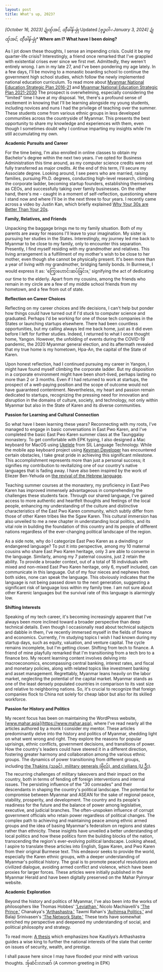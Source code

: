 ```yaml
---
layout: post
title: What's up, 2023?
---
```


*[October 16, 2023] ဍုံထ်ုအင်, ထီ့ခါန်ႋဖၠုံ*
Updated *[ဗုဒ္ဓဝါႋ၊ January 3, 2024] ဍုံထ်ုအင်, ထီ့ခါန်ႋဖၠုံ** 
**Where am I? What have I been doing?**

As I jot down these thoughts, I sense an impending crisis. Could it be my quarter-life crisis? Interestingly, a friend once remarked that I've grappled with existential crises ever since we first met. Admittedly, they weren't entirely wrong. I am in my late 27, and I've been pondering my age lately. In a few days, I'll be moving to a monastic boarding school to continue the government high school studies, which follow the newly implemented national education curriculum. To read more about [Myanmar National Education Strategic Plan 2016-21](https://www.britishcouncil.org/sites/default/files/myanmar_national_education_strategic_plan_2016-21.pdf) and [Myanmar National Education Strategic Plan 2021-2030](https://www.moe.gov.mm/sites/default/files/NESP%202021-2030Eng.pdf) The prospect is overwhelming, especially considering the "limited" time I have at my disposal. Yet, there's a profound sense of excitement in knowing that I'll be learning alongside my young students, including novices and nuns I had the privilege of teaching over the summer. These students come from various ethnic groups in less developed communities across the countryside of Myanmar. This presents the best opportunity to share my knowledge and experiences with them, even though I sometimes doubt why I continue imparting my insights while I'm still accumulating my own. 

**Academic Pursuits and Career**

For the time being, I'm also enrolled in online classes to obtain my Bachelor's degree within the next two years. I've opted for Business Administration this time around, as my computer science credits were not fully transferred as major credits. At the end of this term, I'll secure my Associate degree. Looking around, I see peers who are married, raising families, pursuing Ph.D. degrees, conducting high-level research, climbing the corporate ladder, becoming startup founders, establishing themselves as CEOs, and successfully taking over family businesses. On the other hand, there's me - caught in a moment of self-reflection, questioning where I stand now and where I'll be in the next three to four years. I recently came across a video by Justin Kan, which briefly explained [Why Your 30s are Better Than Your 20s](https://www.youtube.com/watch?v=NYig8i5VP9Q).

**Family, Relatives, and Friends**

Unpacking the baggage brings me to my family situation. Both of my parents are away for reasons I'll leave to your imagination. My sister is pursuing her studies in the States. Interestingly, my journey led me back to Myanmar to be close to my family, only to encounter this separation. Presently, I find myself residing with my grandmother and relatives. This living arrangement is a fulfillment of my mother's wish to be close to her mother, even though she cannot be physically present. It's been more than a year of living with my grandmother, bridging family bonds. In Burmese, I would express it as: 'ကြွေးဟောင်းဆပ်ခြင်း။,' signifying the act of dedicating our time to the elderly. Apart from my cousins, among the friends who remain in my circle are a few of my middle school friends from my hometown, and a few from out of state. 

**Reflection on Career Choices**

Reflecting on my career choices and life decisions, I can't help but ponder how things could have turned out if I'd stuck to computer science and graduated. Perhaps I'd be working for one of those tech companies in the States or launching startups elsewhere. There had been countless opportunities, but my calling always led me back home, just as it did even before I left for further studies. Indeed, I returned to what I once thought home, Yangon. However, the unfolding of events during the COVID-19 pandemic, the 2020 Myanmar general election, and its aftermath revealed that my true home is my hometown, Hpa-An, the capital of the State of Karen. 

Upon honest reflection, had I continued pursuing my career in Yangon, I might have found myself climbing the corporate ladder. But my disposition in a corporate environment might have been short-lived, perhaps lasting no more than 2 or 3 months. Even if I had returned to work at startups, the prospect of a well-paying position and the scope of outcome would not have guaranteed contentment. Nevertheless, my heart and passion remain dedicated to startups, recognizing the pressing need for innovation and disruption in the domains of culture, society, and technology, not only within Myanmar but also in the State of Karen and its diverse communities.

**Passion for Learning and Cultural Connection**

So what have I been learning these years? Reconnecting with my roots, I've managed to engage in basic conversations in East Pwo Karen, and I've completed the basic East Pwo Karen summer class at the Taunggalay monastery. To get comfortable with EPK typing, I also designed a Mac keyboard for MacOS using [Ukelele](https://software.sil.org/ukelele/) from SIL Language Technology. While the mobile app keyboard project using [Keyman Developer](https://keyman.com/developer/download) has encountered certain obstacles, I take great pride in achieving this significant milestone. This accomplishment represents more than just a personal success; it signifies my contribution to revitalizing one of our country's native languages that is fading away. I have also been inspired by the work of Eliezer Ben-Yehuda on [the revival of the Hebrew language](https://www.jpost.com/jewish-world/jewish-news/this-week-in-history-revival-of-the-hebrew-language). 

Teaching summer courses at the monastery, my proficiency in East Pwo Karen has improved immensely advantageous in comprehending the challenges these students face. Through our shared language, I've gained access to more authentic and heartfelt thoughts and feelings of the local people, enhancing my understanding of the culture and distinctive characteristics of the East Pwo Karen community, which subtly differ from those of other Karen tribes like the Sgaw Karen. This cultural immersion has also unveiled to me a new chapter in understanding local politics, and its vital role in building the foundation of this country and its people of different nations regardless of the ever-changing political landscape of the region. 

As a side note, why do I categorize East Pwo Karen as a dwindling or endangered language? To put it into perspective, among my 10 maternal cousins who share East Pwo Karen heritage, only 3 are able to converse in the language. Similarly, among my 7 paternal cousins, just 2 retain the ability. To provide a broader context, out of a total of 18 individuals with mixed and non-mixed East Pwo Karen heritage, only 6, myself included, can communicate in this language. Out of my four nieces and nephews from both sides, none can speak the language. This obviously indicates that the language is not being passed down to the next generation, suggesting a significant risk of language loss within my family tree. I am not sure about other Karenic languages but the survival rate of this language is alarmingly low. 

**Shifting Interests**

Speaking of my tech career, it's becoming increasingly apparent that I've always been more inclined toward a broader perspective than deep technical details. Even though I occasionally read about technical subjects and dabble in them, I've recently immersed myself in the fields of finance and economics. Currently, I'm studying topics I wish I had known during my startup days, such as equity, valuation, and venture capital. The cycle remains incomplete, but I'm getting closer. Shifting from tech to finance. A friend of mine playfully remarked that I'm transitioning from a tech bro to a finance bro. My recent learning content involves delving into macroeconomics, encompassing central banking, interest rates, and fiscal and monetary policies, along with related topics like investment banking and asset management. Regrettably, Myanmar leans heavily on the labor market, neglecting the potential of the capital market. Myanmar stands as one of the least densely populated countries in comparison to its vast size and relative to neighboring nations. So, it's crucial to recognize that foreign companies flock to China not solely for cheap labor but also for its skilled workforce. 

**Passion for History and Politics**

My recent focus has been on maintaining the WordPress website, [www.mahar.asia](https://www.mahar.asia), where I've read nearly all the articles authored by a monk I consider my mentor. These articles predominantly delve into the history and politics of Myanmar, shedding light on what went wrong and right. They explore the reasons for popular uprisings, ethnic conflicts, government decisions, and transitions of power. How the country's leaders could have steered it in a different direction, fostering greater harmony and collaboration among the various ethnic groups. The dynamics of power transitioning from different groups, including [the Thakins (သခင်), military generals (ဗိုလ်), and civilians (U ဦး)](https://mahar.asia/?p=2593#:~:text=%E1%80%94%E1%80%AD%E1%80%AF%E1%80%84%E1%80%BA%E1%80%84%E1%80%B6%E1%80%9B%E1%80%B1%E1%80%B8%E1%80%A1%E1%80%90%E1%80%BD%E1%80%B1%E1%80%B7%E1%80%A1%E1%80%80%E1%80%BC%E1%80%AF%E1%80%B6%E1%80%9B%E1%80%BE%E1%80%AD%E1%80%80%E1%80%BC%E1%80%90%E1%80%B2%E1%80%B7%20%E1%80%9A%E1%80%81%E1%80%84%E1%80%BA%E1%80%94%E1%80%AD%E1%80%AF%E1%80%84%E1%80%BA%E1%80%84%E1%80%B6%E1%80%9B%E1%80%B1%E1%80%B8%E1%80%9E%E1%80%99%E1%80%AC%E1%80%B8%E1%80%9F%E1%80%B1%E1%80%AC%E1%80%84%E1%80%BA%E1%80%B8%E1%80%90%E1%80%BD%E1%80%B1%E1%80%80%20%E2%80%98%E1%80%9E%E1%80%81%E1%80%84%E1%80%BA%E1%80%A1%E1%80%AF%E1%80%95%E1%80%BA%E1%80%85%E1%80%AF%E2%80%99%E1%81%8A%20%E1%80%85%E1%80%85%E1%80%BA%E1%80%9B%E1%80%B1%E1%80%B8%E1%80%A1%E1%80%90%E1%80%BD%E1%80%B1%E1%80%B7%E1%80%A1%E1%80%80%E1%80%BC%E1%80%AF%E1%80%B6%E1%80%9B%E1%80%BE%E1%80%AD%E1%80%90%E1%80%B2%E1%80%B7%20%E1%80%90%E1%80%B1%E1%80%AC%E1%80%BA%E1%80%9C%E1%80%BE%E1%80%94%E1%80%BA%E1%80%9B%E1%80%B1%E1%80%B8%E1%80%80%E1%80%AC%E1%80%9C%E1%80%80%20%E1%80%94%E1%80%AC%E1%80%99%E1%80%8A%E1%80%BA%E1%80%80%E1%80%B1%E1%80%AC%E1%80%84%E1%80%BA%E1%80%B8%E1%80%9B%E1%80%81%E1%80%B2%E1%80%B7%E1%80%80%E1%80%BC%E1%80%90%E1%80%B2%E1%80%B7%20%E1%80%85%E1%80%85%E1%80%BA%E1%80%97%E1%80%AD%E1%80%AF%E1%80%9C%E1%80%BA%E1%80%90%E1%80%BD%E1%80%B1%E1%80%94%E1%80%B2%E1%80%B7%20%E1%80%85%E1%80%85%E1%80%BA%E1%80%A1%E1%80%84%E1%80%BC%E1%80%AD%E1%80%99%E1%80%BA%E1%80%B8%E1%80%85%E1%80%AC%E1%80%B8%E1%80%90%E1%80%BD%E1%80%B1%E1%80%80%20%E2%80%98%E1%80%97%E1%80%AD%E1%80%AF%E1%80%9C%E1%80%BA%E1%80%A1%E1%80%AF%E1%80%95%E1%80%BA%E1%80%85%E1%80%AF%E2%80%99%E1%81%8A%20%E1%80%A1%E1%80%AF%E1%80%95%E1%80%BA%E1%80%81%E1%80%BB%E1%80%AF%E1%80%95%E1%80%BA%E1%80%9B%E1%80%B1%E1%80%B8%E1%80%A1%E1%80%90%E1%80%BD%E1%80%B1%E1%80%B7%20%E1%80%A1%E1%80%80%E1%80%BC%E1%80%AF%E1%80%B6%E1%80%9B%E1%80%BE%E1%80%AD%E1%80%80%E1%80%BC%E1%80%90%E1%80%B2%E1%80%B7%20%E1%80%A1%E1%80%85%E1%80%AD%E1%80%AF%E1%80%B8%E1%80%9B%E1%80%A1%E1%80%99%E1%80%BE%E1%80%AF%E1%80%91%E1%80%99%E1%80%BA%E1%80%B8%E1%80%9F%E1%80%B1%E1%80%AC%E1%80%84%E1%80%BA%E1%80%B8%E1%80%90%E1%80%BD%E1%80%B1%20%E1%80%9B%E1%80%BE%E1%80%B1%E1%80%B7%E1%80%94%E1%80%B1%E1%80%9F%E1%80%B1%E1%80%AC%E1%80%84%E1%80%BA%E1%80%B8%E1%80%90%E1%80%BD%E1%80%B1%E1%80%80%20%E2%80%98%E1%80%A6%E1%80%B8%E1%80%A1%E1%80%AF%E1%80%95%E1%80%BA%E1%80%85%E1%80%AF%E2%80%99%E1%80%86%E1%80%AD%E1%80%AF%E1%80%95%E1%80%BC%E1%80%AE%E1%80%B8%20%E1%80%80%E1%80%BD%E1%80%B2%E1%80%95%E1%80%BC%E1%80%B2%E1%80%80%E1%80%BC%E1%80%90%E1%80%9A%E1%80%BA%E1%81%8B%20%E1%80%94%E1%80%AD%E1%80%AF%E1%80%84%E1%80%BA%E1%80%84%E1%80%B6%E1%80%9B%E1%80%B1%E1%80%B8%E1%80%A1%E1%80%81%E1%80%BC%E1%80%B1%E1%80%A1%E1%80%94%E1%80%B1%E1%80%80%20%E1%80%99%E1%80%90%E1%80%8A%E1%80%BA%E1%80%99%E1%80%84%E1%80%BC%E1%80%AD%E1%80%99%E1%80%BA%E1%80%98%E1%80%B2%20%E1%80%95%E1%80%AB%E1%80%90%E1%80%AE%E1%80%90%E1%80%BD%E1%80%84%E1%80%BA%E1%80%B8%20%E1%80%A1%E1%80%AC%E1%80%8F%E1%80%AC%E1%80%9C%E1%80%AF%E1%80%9B%E1%80%B1%E1%80%B8%E1%80%90%E1%80%BD%E1%80%B1%E1%80%96%E1%80%BC%E1%80%85%E1%80%BA%E1%80%9C%E1%80%AD%E1%80%AF%E1%80%B7%20%E1%80%A1%E1%80%81%E1%80%BB%E1%80%84%E1%80%BA%E1%80%B8%E1%80%81%E1%80%BB%E1%80%84%E1%80%BA%E1%80%B8%20%E1%80%95%E1%80%BC%E1%80%AD%E1%80%AF%E1%80%84%E1%80%BA%E1%80%86%E1%80%AD%E1%80%AF%E1%80%84%E1%80%BA%E1%80%94%E1%80%B1%E1%80%80%E1%80%BC%E1%80%90%E1%80%9A%E1%80%BA%E1%81%8B). The recurring challenges of military takeovers and their impact on the country, both in terms of fending off foreign interventions and internal issues. The persisting influence of the "30 comrades" and their descendants in shaping the country's political landscape. The potential for compromise between Myanmar and ASEAN for the sake of regional peace, stability, prosperity, and development. The country and its people's readiness for the future and the balance of power among legislative, executive, and judicial branches. The often-unspoken influence of corrupt government officials who retain power regardless of political changes. The complex path to achieving and maintaining peace among ethnic armed groups and the idea of basing Myanmar's federalism on regions and states rather than ethnicity. These insights have unveiled a better understanding of local politics and how these politics form the building blocks of the nation, transcending the region's ever-evolving political landscape. Looking ahead, I aspire to translate these articles into English, Sgaw Karen, and Pwo Karen from their original Burmese text. This endeavor seeks to provide the world, especially the Karen ethnic groups, with a deeper understanding of Myanmar's political history. The goal is to promote peaceful resolutions and civilized dialogue, avoiding armed conflict and violence, which have been proxies for larger forces. These articles were initially published in the Myanmar Herald and have been digitally preserved on the Mahar Pyinnyar website. 

**Academic Exploration**

Beyond the history and politics of Myanmar, I've also been into the works of philosophers like Thomas Hobbes' ['Leviathan,'](https://www.gutenberg.org/files/3207/3207-h/3207-h.htm) Nicolo Machiavelli's ['The Prince,'](https://www.gutenberg.org/files/1232/1232-h/1232-h.htm) Chanakya's ['Arthashastra,'](https://books.google.com.mm/books?id=ZfOBDwAAQBAJ) Tawmi Rahan's ['Avihimsa Politics,'](https://sawthinkar.github.io/blog/mentorship/#:~:text=Ahimsa%20Politics) and Balaji Srinivasen's ['The Network State.'](https://thenetworkstate.com/) These texts have somewhat enriched my perspective and deepened my understanding of social, and political philosophy and strategy. 

To read more: [A thesis](https://apps.dtic.mil/sti/pdfs/AD1019423.pdf) which emphasizes how Kautilya‘s Arthashastra guides a wise king to further the national interests of the state that center on issues of security, wealth, and prestige. 

I shall pause here since I may have flooded your mind with various thoughts. 
အ်ှဆံင်းလာဆာ် (A common greeting in EPK)

